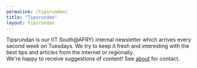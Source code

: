 ```yaml
---
permalink: /tipsrundan/
title: "Tipsrundan"
layout: tipsrundan
---
```


Tipsrundan is our (IT South@AFRY) internal newsletter which arrives every second week on Tuesdays. We try to keep it fresh and interesting with the best tips and articles from the internet or regionally.  
We're happy to receive suggestions of content! See [about](https://afry-south.github.io/about/) for contact.